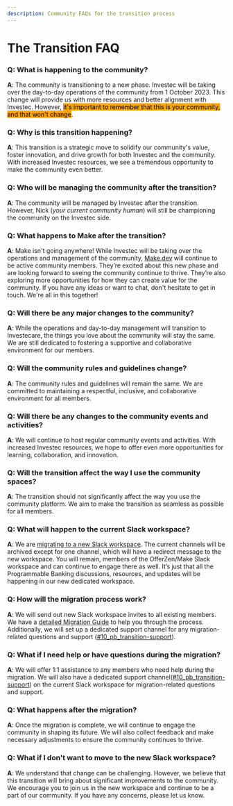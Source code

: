 ```yaml
---
description: Community FAQs for the transition process
---
```


# The Transition FAQ

### **Q: What is happening to the community?**

**A**: The community is transitioning to a new phase. Investec will be taking over the day-to-day operations of the community from 1 October 2023. This change will provide us with more resources and better alignment with Investec. However, <mark style="background-color:orange;">it's important to remember that this is your community, and that won't change</mark>.

### **Q: Why is this transition happening?**

**A**: This transition is a strategic move to solidify our community's value, foster innovation, and drive growth for both Investec and the community. With increased Investec resources, we see a tremendous opportunity to make the community even better.

### Q: Who will be managing the community after the transition?

**A**: The community will be managed by Investec after the transition. However, Nick (_your current community human_) will still be championing the community on the Investec side.

### Q: What happens to Make after the transition?

**A**: Make isn't going anywhere! While Investec will be taking over the operations and management of the community, [Make.dev](https://www.make.dev/) will continue to be active community members. They’re excited about this new phase and are looking forward to seeing the community continue to thrive. They’re also exploring more opportunities for how they can create value for the community. If you have any ideas or want to chat, don't hesitate to get in touch. We're all in this together!

### Q: Will there be any major changes to the community?

**A**: While the operations and day-to-day management will transition to Investecare, the things you love about the community will stay the same. We are still dedicated to fostering a supportive and collaborative environment for our members.

### Q: Will the community rules and guidelines change?

**A**: The community rules and guidelines will remain the same. We are committed to maintaining a respectful, inclusive, and collaborative environment for all members.

### Q: Will there be any changes to the community events and activities?

**A**: We will continue to host regular community events and activities. With increased Investec resources, we hope to offer even more opportunities for learning, collaboration, and innovation.

### Q: Will the transition affect the way I use the community spaces?

**A**: The transition should not significantly affect the way you use the community platform. We aim to make the transition as seamless as possible for all members.

### Q: What will happen to the current Slack workspace?

**A**: We are [migrating to a new Slack workspace](./#tl-dr).  The current channels will be archived except for one channel, which will have a redirect message to the new workspace. You will remain, members of the OfferZen/Make Slack workspace and can continue to engage there as well. It’s just that all the Programmable Banking discussions, resources, and updates will be happening in our new dedicated workspace.

### Q: How will the migration process work?

**A**: We will send out new Slack workspace invites to all existing members. We have a [detailed Migration Guide](quick-slack-guide.md) to help you through the process. Additionally, we will set up a dedicated support channel for any migration-related questions and support ([#10\_pb\_transition-support](https://offerzen-community.slack.com/archives/C05LP7R9JQH)).

### Q: What if I need help or have questions during the migration?

**A**: We will offer 1:1 assistance to any members who need help during the migration. We will also have a dedicated support channel([#10\_pb\_transition-support](https://offerzen-community.slack.com/archives/C05LP7R9JQH))  on the current Slack workspace for migration-related questions and support.

### Q: What happens after the migration?

**A**: Once the migration is complete, we will continue to engage the community in shaping its future. We will also collect feedback and make necessary adjustments to ensure the community continues to thrive.

### Q: What if I don't want to move to the new Slack workspace?

**A**: We understand that change can be challenging. However, we believe that this transition will bring about significant improvements to the community. We encourage you to join us in the new workspace and continue to be a part of our community. If you have any concerns, please let us know.
